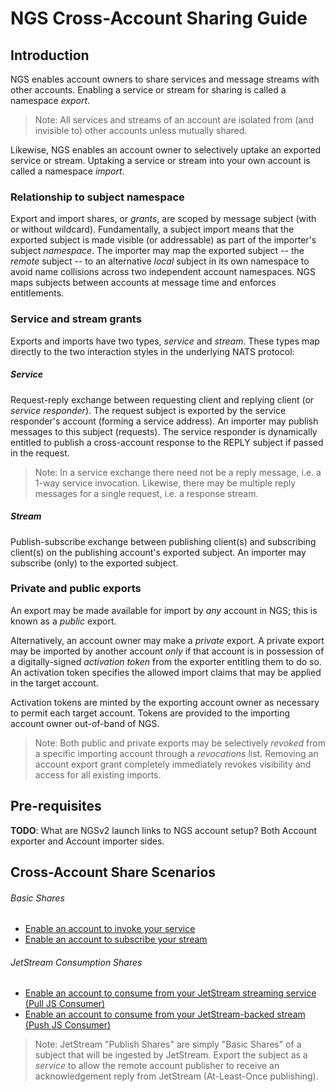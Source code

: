 # NGS Cross-Account Sharing Guide

## Introduction

NGS enables account owners to share services and message streams with other accounts. Enabling a service or stream for
sharing is called a namespace _export_.

> Note: All services and streams of an account are isolated from (and invisible to) other accounts unless mutually shared.

Likewise, NGS enables an account owner to selectively uptake an exported service or stream. Uptaking a service or
stream into your own account is called a namespace _import_.

### Relationship to subject namespace

Export and import shares, or _grants_, are scoped by message subject (with or without wildcard).  Fundamentally, a
subject import means that the exported subject is made visible (or addressable) as part of the importer's 
subject _namespace_.  The importer may map the exported subject -- the _remote_ subject -- to an alternative _local_ 
subject in its own namespace to avoid name collisions across two independent account namespaces. NGS maps
subjects between accounts at message time and enforces entitlements.

### Service and stream grants

Exports and imports have two types, _service_ and _stream_.  These types map directly to the two interaction styles 
in the underlying NATS protocol: 

##### Service
Request-reply exchange between requesting client and replying client (or _service responder_). The request 
subject is exported by the service responder's account (forming a service address). An importer may publish messages
to this subject (requests). The service responder is dynamically entitled to publish a cross-account response to the
REPLY subject if passed in the request.

> Note: In a service exchange there need not be a reply message, i.e. a 1-way service invocation. Likewise, there may
> be multiple reply messages for a single request, i.e. a response stream.

##### Stream 
Publish-subscribe exchange between publishing client(s) and subscribing client(s) on the publishing account's
exported subject. An importer may subscribe (only) to the exported subject. 

### Private and public exports

An export may be made available for import by _any_ account in NGS; this is known as a _public_ export.  

Alternatively, an account owner may make a _private_ export.  A private export may be imported by another 
account _only_ if that account is in possession of a digitally-signed _activation token_ from the exporter entitling
them to do so. An activation token specifies the allowed import claims that may be applied in the target account.

Activation tokens are minted by the exporting account owner as necessary to permit each target account. 
Tokens are provided to the importing account owner out-of-band of NGS.

> Note: Both public and private exports may be selectively _revoked_ from a specific importing account through a
> _revocations_ list. Removing an account export grant completely immediately revokes visibility and access for all 
> existing imports.

## Pre-requisites

**TODO**: What are NGSv2 launch links to NGS account setup?  Both Account exporter and Account importer sides.

## Cross-Account Share Scenarios 

###### Basic Shares  
* [Enable an account to invoke your service](APIShare.md)
* [Enable an account to subscribe your stream](StreamShare.md)

###### JetStream Consumption Shares
* [Enable an account to consume from your JetStream streaming service (Pull JS Consumer)](JetStreamAPIShare.md) 
* [Enable an account to consume from your JetStream-backed stream (Push JS Consumer)](JetStreamStreamShare.md)

> Note: JetStream "Publish Shares" are simply "Basic Shares" of a subject that will be ingested by JetStream. Export the
> subject as a _service_ to allow the remote account publisher to receive an acknowledgement reply
> from JetStream (At-Least-Once publishing).  